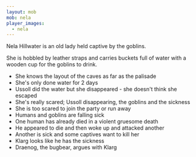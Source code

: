```yaml
---
layout: mob
mob: nela
player_images:
  - nela
---
```


Nela Hillwater is an old lady held captive by the goblins.

She is hobbled by leather straps and carries buckets full of water with a wooden cup for the goblins to drink.

* She knows the layout of the caves as far as the palisade
* She's only done water for 2 days
* Ussoll did the water but she disappeared - she doesn't think she escaped
* She's really scared; Ussoll disappearing, the goblins and the sickness
* She is too scared to join the party or run away
* Humans and goblins are falling sick
* One human has already died in a violent gruesome death
* He appeared to die and then woke up and attacked another
* Another is sick and some captives want to kill her
* Klarg looks like he has the sickness
* Draenog, the bugbear, argues with Klarg
